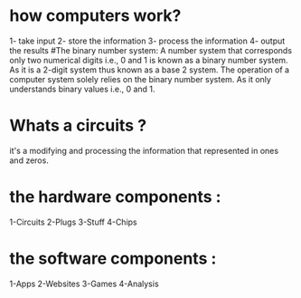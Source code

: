 # how computers work? 
1- take input
2- store the information
3- process the information
4- output the results
#The binary number system: A number system that corresponds only two numerical digits i.e., 0 and 1 is known as a binary number system. As it is a 2-digit system thus known as a base 2 system. The operation of a computer system solely relies on the binary number system. As it only understands binary values i.e., 0 and 1.
# Whats a circuits ? 
 it's a modifying and processing the information that represented in ones and zeros.
# the hardware components :
1-Circuits
2-Plugs 
3-Stuff
4-Chips
# the software components :
1-Apps 
2-Websites
3-Games
4-Analysis
